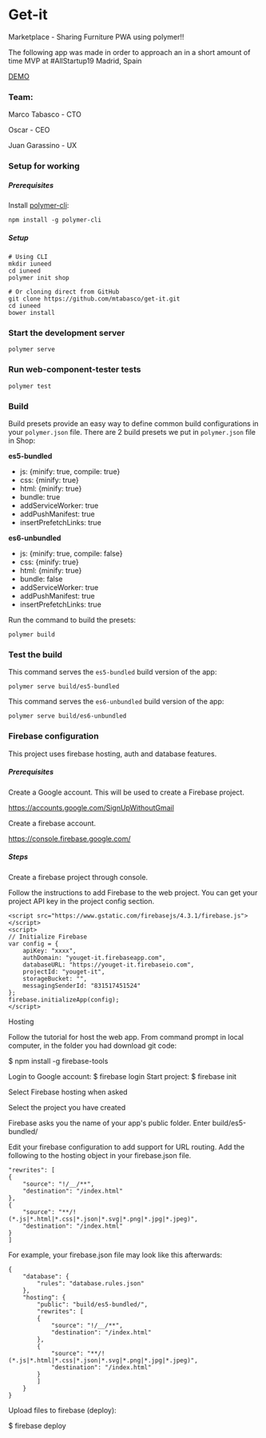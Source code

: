 # Get-it

Marketplace - Sharing Furniture
PWA using polymer!!

The following app was made in order to approach an in a short amount of time MVP 
at #AllStartup19 
Madrid, Spain

[DEMO](https://youget-it.firebaseapp.com/)

### Team: 

Marco Tabasco - CTO

Oscar - CEO

Juan Garassino - UX


### Setup for working

##### Prerequisites

Install [polymer-cli](https://github.com/Polymer/polymer-cli):

    npm install -g polymer-cli


##### Setup
    # Using CLI
    mkdir iuneed
    cd iuneed
    polymer init shop

    # Or cloning direct from GitHub
    git clone https://github.com/mtabasco/get-it.git
    cd iuneed
    bower install

### Start the development server

    polymer serve

### Run web-component-tester tests

    polymer test

### Build

Build presets provide an easy way to define common build configurations in your `polymer.json` file. There are 2 build presets we put in `polymer.json` file in Shop:

**es5-bundled**

- js: {minify: true, compile: true}
- css: {minify: true}
- html: {minify: true}
- bundle: true
- addServiceWorker: true
- addPushManifest: true
- insertPrefetchLinks: true

**es6-unbundled**

- js: {minify: true, compile: false}
- css: {minify: true}
- html: {minify: true}
- bundle: false
- addServiceWorker: true
- addPushManifest: true
- insertPrefetchLinks: true

Run the command to build the presets:

    polymer build

### Test the build

This command serves the `es5-bundled` build version of the app:

    polymer serve build/es5-bundled

This command serves the `es6-unbundled` build version of the app:

    polymer serve build/es6-unbundled


### Firebase configuration

This project uses firebase hosting, auth and database features.

##### Prerequisites

Create a Google account. This will be used to create a Firebase project.

https://accounts.google.com/SignUpWithoutGmail

Create a firebase account.

https://console.firebase.google.com/

##### Steps

Create a firebase project through console.

Follow the instructions to add Firebase to the web project. You can get your project API key in the project config section.

    <script src="https://www.gstatic.com/firebasejs/4.3.1/firebase.js"></script>
    <script>
    // Initialize Firebase
    var config = {
        apiKey: "xxxx",
        authDomain: "youget-it.firebaseapp.com",
        databaseURL: "https://youget-it.firebaseio.com",
        projectId: "youget-it",
        storageBucket: "",
        messagingSenderId: "831517451524"
    };
    firebase.initializeApp(config);
    </script>

Hosting

Follow the tutorial for host the web app. From command prompt in local computer, in the folder you had download git code:

$ npm install -g firebase-tools

Login to Google account: $ firebase login
Start project: $ firebase init

  Select Firebase hosting when asked
  
  Select the project you have created
  
  Firebase asks you the name of your app's public folder. Enter build/es5-bundled/

  Edit your firebase configuration to add support for URL routing. Add the following to the hosting object in your firebase.json file.

    "rewrites": [
    {
        "source": "!/__/**",
        "destination": "/index.html"
    },
    {
        "source": "**/!(*.js|*.html|*.css|*.json|*.svg|*.png|*.jpg|*.jpeg)",
        "destination": "/index.html"
    }
    ]

  For example, your firebase.json file may look like this afterwards:

    {
        "database": {
            "rules": "database.rules.json"
        },
        "hosting": {
            "public": "build/es5-bundled/",
            "rewrites": [
            {
                "source": "!/__/**",
                "destination": "/index.html"
            },
            {
                "source": "**/!(*.js|*.html|*.css|*.json|*.svg|*.png|*.jpg|*.jpeg)",
                "destination": "/index.html"
            }
            ]
        }
    }

Upload files to firebase (deploy):

$ firebase deploy


